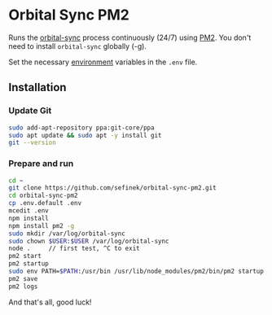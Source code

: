 # Orbital Sync PM2
Runs the [orbital-sync](https://github.com/mattwebbio/orbital-sync) process continuously (24/7) using [PM2](https://www.npmjs.com/package/pm2). You don't need to install `orbital-sync` globally (-g).

Set the necessary [environment](https://orbitalsync.com/CONFIG.html) variables in the `.env` file.

## Installation
### Update Git
```bash
sudo add-apt-repository ppa:git-core/ppa
sudo apt update && sudo apt -y install git
git --version
```

### Prepare and run
```bash
cd ~
git clone https://github.com/sefinek/orbital-sync-pm2.git
cd orbital-sync-pm2
cp .env.default .env
mcedit .env
npm install
npm install pm2 -g
sudo mkdir /var/log/orbital-sync
sudo chown $USER:$USER /var/log/orbital-sync
node .     // first test, ^C to exit
pm2 start
pm2 startup
sudo env PATH=$PATH:/usr/bin /usr/lib/node_modules/pm2/bin/pm2 startup systemd -u $USER --hp $HOME
pm2 save
pm2 logs
```

And that's all, good luck!
